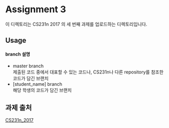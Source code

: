 # Assignment 3

이 디렉토리는 CS231n 2017 의 세 번째 과제를 업로드하는 디렉토리입니다.



## Usage

#### branch 설명
* master branch  
제출된 코드 중에서 대표할 수 있는 코드나, CS231n나 다른 repository를 참조한 코드가 담긴 브랜치
* [student_name] branch  
해당 학생의 코드가 담긴 브랜치


  

## 과제 출처
[CS231n_2017](http://cs231n.stanford.edu/2017/)